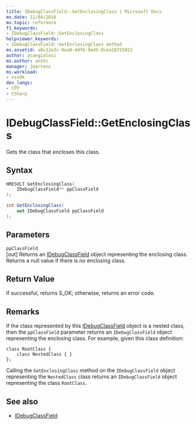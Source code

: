```yaml
---
title: IDebugClassField::GetEnclosingClass | Microsoft Docs
ms.date: 11/04/2016
ms.topic: reference
f1_keywords:
- IDebugClassField::GetEnclosingClass
helpviewer_keywords:
- IDebugClassField::GetEnclosingClass method
ms.assetid: a0c12e3c-9ea0-4dfb-9e45-8cea18725022
author: acangialosi
ms.author: anthc
manager: jmartens
ms.workload:
- vssdk
dev_langs:
- CPP
- CSharp
---
```

# IDebugClassField::GetEnclosingClass
Gets the class that encloses this class.

## Syntax

```cpp
HRESULT GetEnclosingClass(
    IDebugClassField** ppClassField
);
```

```csharp
int GetEnclosingClass(
    out IDebugClassField ppClassField
);
```

## Parameters
`ppClassField`\
[out] Returns an [IDebugClassField](../../../extensibility/debugger/reference/idebugclassfield.md) object representing the enclosing class. Returns a null value if there is no enclosing class.

## Return Value
If successful, returns S_OK; otherwise, returns an error code.

## Remarks
If the class represented by this [IDebugClassField](../../../extensibility/debugger/reference/idebugclassfield.md) object is a nested class, then the `ppClassField` parameter returns an `IDebugClassField` object representing the enclosing class. For example, given this class definition:

```
class RootClass {
    class NestedClass { }
};
```

Calling the `GetEnclosingClass` method on the `IDebugClassField` object representing the `NestedClass` class returns an `IDebugClassField` object representing the class `RootClass`.

## See also
- [IDebugClassField](../../../extensibility/debugger/reference/idebugclassfield.md)
